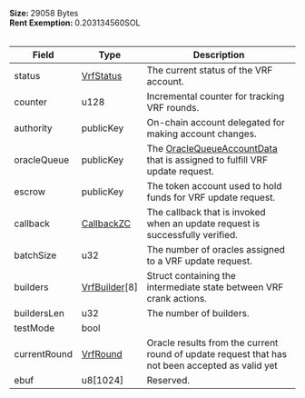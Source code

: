 <b>Size: </b>29058 Bytes<br /><b>Rent Exemption: </b>0.203134560SOL<br /><br />

| Field        | Type                                   | Description                                                                                                        |
| ------------ | -------------------------------------- | ------------------------------------------------------------------------------------------------------------------ |
| status       | [VrfStatus](/idl/types/VrfStatus)      | The current status of the VRF account.                                                                             |
| counter      | u128                                   | Incremental counter for tracking VRF rounds.                                                                       |
| authority    | publicKey                              | On-chain account delegated for making account changes.                                                             |
| oracleQueue  | publicKey                              | The [OracleQueueAccountData](/idl/accounts/OracleQueueAccountData) that is assigned to fulfill VRF update request. |
| escrow       | publicKey                              | The token account used to hold funds for VRF update request.                                                       |
| callback     | [CallbackZC](/idl/types/CallbackZC)    | The callback that is invoked when an update request is successfully verified.                                      |
| batchSize    | u32                                    | The number of oracles assigned to a VRF update request.                                                            |
| builders     | [VrfBuilder](/idl/types/VrfBuilder)[8] | Struct containing the intermediate state between VRF crank actions.                                                |
| buildersLen  | u32                                    | The number of builders.                                                                                            |
| testMode     | bool                                   |                                                                                                                    |
| currentRound | [VrfRound](/idl/types/VrfRound)        | Oracle results from the current round of update request that has not been accepted as valid yet                    |
| ebuf         | u8[1024]                               | Reserved.                                                                                                          |
